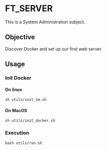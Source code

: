 # FT_SERVER
This is a System Administration subject.

## Objective
Discover Docker and set up our first web server.

## Usage
### Init Docker
#### On linux
`sh utils/init_vm.sh`
#### On MacOS
`sh utils/init_docker.sh`
### Execution
`bash utils/run.sh`
